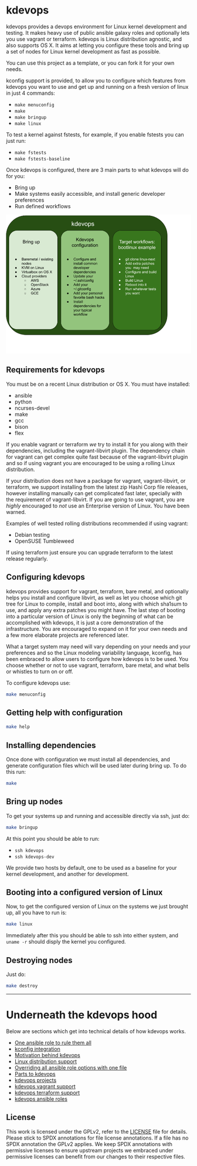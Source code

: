 # kdevops

kdevops provides a devops environment for Linux kernel development and testing.
It makes heavy use of public ansible galaxy roles and optionally lets you use
vagrant or terraform. kdevops is Linux distribution agnostic, and also supports
OS X. It aims at letting you configure these tools and bring up a set
of nodes for Linux kernel development as fast as possible.

You can use this project as a template, or you can fork it for your own needs.

kconfig support is provided, to allow you to configure which features from
kdevops you want to use and get up and running on a fresh version of linux
in just 4 commands:

  * `make menuconfig`
  * `make`
  * `make bringup`
  * `make linux`

To test a kernel against fstests, for example, if you enable fstests you can
just run:

  * `make fstests`
  * `make fstests-baseline`

Once kdevops is configured, there are 3 main parts to what kdevops will do
for you:

  * Bring up
  * Make systems easily accessible, and install generic developer preferences
  * Run defined workflows

![kdevops-diagram](images/kdevops-diagram.png)

## Requirements for kdevops

You must be on a recent Linux distribution or OS X. You must have installed:

  * ansible
  * python
  * ncurses-devel
  * make
  * gcc
  * bison
  * flex

If you enable vagrant or terraform *we* try to install it for you along with
their dependencies, including the vagrant-libvirt plugin. The dependency chain
for vagrant can get complex quite fast because of the vagrant-libvirt plugin
and so if using vagrant you are encouraged to be using a rolling Linux
distribution.

If your distribution does not have a package for vagrant, vagrant-libvirt, or
terraform, we support installing from the latest zip Hashi Corp file releases,
however installing manually can get complicated fast later, specially with
the requirement of vagrant-libvirt. If you are going to use vagrant, you
are *highly* encouraged to *not* use an Enterprise version of Linux. You have
been warned.

Examples of well tested rolling distributions recommended if using vagrant:

  * Debian testing
  * OpenSUSE Tumbleweed

If using terraform just ensure you can upgrade terraform to the latest release
regularly.

## Configuring kdevops

kdevops provides support for vagrant, terraform, bare metal, and optionally
helps you install and configure libvirt, as well as let you choose which git
tree for Linux to compile, install and boot into, along with which sha1sum to
use, and apply any extra patches you might have. The last step of booting into
a particular version of Linux is only the beginning of what can be accomplished
with kdevops, it is just a core demonstration of the infrastructure. You are
encouraged to expand on it for your own needs and a few more elaborate projects
are referenced later.

What a target system may need will vary depending on your needs and your
preferences and so the Linux modeling variability language, kconfig, has been
embraced to allow users to configure how kdevops is to be used. You choose
whether or not to use vagrant, terraform, bare metal, and what bells or
whistles to turn on or off.

To configure kdevops use:

```bash
make menuconfig
```

## Getting help with configuration

```bash
make help
```

## Installing dependencies

Once done with configuration we must install all dependencies, and generate
configuration files which will be used later during bring up. To do this
run:

```bash
make
```

## Bring up nodes

To get your systems up and running and accessible directly via ssh, just do:

```bash
make bringup
```

At this point you should be able to run:

  * `ssh kdevops`
  * `ssh kdevops-dev`

We provide two hosts by default, one to be used as a baseline for your kernel
development, and another for development.

## Booting into a configured version of Linux

Now, to get the configured version of Linux on the systems we just brought up,
all you have to run is:

```bash
make linux
```

Immediately after this you should be able to ssh into either system, and `uname
-r` should disply the kernel you configured.

## Destroying nodes

Just do:

```bash
make destroy
```

---

# Underneath the kdevops hood

Below are sections which get into technical details of how kdevops works.

  * [One ansible role to rule them all](docs/one-ansible-role.md)
  * [kconfig integration](docs/kconfig-integration.md)
  * [Motivation behind kdevops](docs/motivations.md)
  * [Linux distribution support](docs/linux-distro-support.md)
  * [Overriding all ansible role options with one file](docs/ansible-override.md)
  * [Parts to kdevops](docs/parts-to-kdevops.md)
  * [kdevops projects](docs/kdevops-projects.md)
  * [kdevops vagrant support](docs/kdevops-vagrant.md)
  * [kdevops terraform support](docs/kdevops-terraform.md)
  * [kdevops ansible roles](docs/ansible-roles.md)

License
-------

This work is licensed under the GPLv2, refer to the [LICENSE](./LICENSE) file
for details. Please stick to SPDX annotations for file license annotations.
If a file has no SPDX annotation the GPLv2 applies. We keep SPDX annotations
with permissive licenses to ensure upstream projects we embraced under
permissive licenses can benefit from our changes to their respective files.
